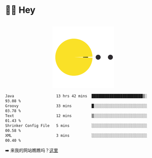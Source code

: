 
# 👋🏻 Hey
<div align="center">
	<br>
	<img src="https://raw.githubusercontent.com/Aniket965/Aniket965/master/pacman.svg?sanitize=true" width="200" height="200">
	<br>
</div>

<!--START_SECTION:waka-->
```text
Java                   13 hrs 42 mins  ███████████████████████▒░   93.08 % 
Groovy                 33 mins         █░░░░░░░░░░░░░░░░░░░░░░░░   03.78 % 
Text                   12 mins         ▒░░░░░░░░░░░░░░░░░░░░░░░░   01.43 % 
Shrinker Config File   5 mins          ░░░░░░░░░░░░░░░░░░░░░░░░░   00.58 % 
XML                    3 mins          ░░░░░░░░░░░░░░░░░░░░░░░░░   00.40 % 
```
<!--END_SECTION:waka-->

 ➡️  来我的网站瞧瞧吗？[这里](https://www.shaolongfei.com)
